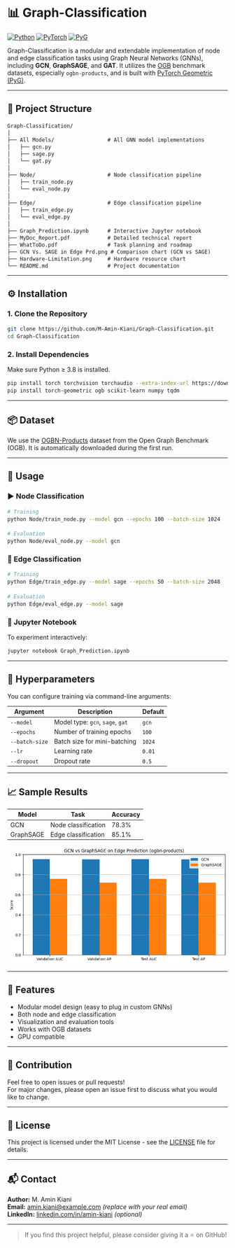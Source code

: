 # 📊 Graph-Classification

[![Python](https://img.shields.io/badge/Python-3.8+-blue.svg)](https://www.python.org/)
[![PyTorch](https://img.shields.io/badge/PyTorch-1.10+-orange.svg)](https://pytorch.org/)
[![PyG](https://img.shields.io/badge/PyTorch--Geometric-2.0%2B-green.svg)](https://pytorch-geometric.readthedocs.io/)

Graph-Classification is a modular and extendable implementation of node and edge classification tasks using Graph Neural Networks (GNNs), including **GCN**, **GraphSAGE**, and **GAT**. It utilizes the [OGB](https://ogb.stanford.edu/) benchmark datasets, especially `ogbn-products`, and is built with [PyTorch Geometric (PyG)](https://pytorch-geometric.readthedocs.io/).

---

## 📁 Project Structure

```
Graph-Classification/
│
├── All Models/                 # All GNN model implementations
│   ├── gcn.py
│   ├── sage.py
│   └── gat.py
│
├── Node/                       # Node classification pipeline
│   ├── train_node.py
│   └── eval_node.py
│
├── Edge/                       # Edge classification pipeline
│   ├── train_edge.py
│   └── eval_edge.py
│
├── Graph_Prediction.ipynb      # Interactive Jupyter notebook
├── MyDoc_Report.pdf            # Detailed technical report
├── WhatToDo.pdf                # Task planning and roadmap
├── GCN Vs. SAGE in Edge Prd.png # Comparison chart (GCN vs SAGE)
├── Hardware-Limitation.png     # Hardware resource chart
└── README.md                   # Project documentation
```

---

## ⚙️ Installation

### 1. Clone the Repository

```bash
git clone https://github.com/M-Amin-Kiani/Graph-Classification.git
cd Graph-Classification
```

### 2. Install Dependencies

Make sure Python ≥ 3.8 is installed.

```bash
pip install torch torchvision torchaudio --extra-index-url https://download.pytorch.org/whl/cu113
pip install torch-geometric ogb scikit-learn numpy tqdm
```

---

## 📦 Dataset

We use the [OGBN-Products](https://ogb.stanford.edu/docs/nodeprop/#ogbn-products) dataset from the Open Graph Benchmark (OGB). It is automatically downloaded during the first run.

---

## 🚀 Usage

### ▶️ Node Classification

```bash
# Training
python Node/train_node.py --model gcn --epochs 100 --batch-size 1024

# Evaluation
python Node/eval_node.py --model gcn
```

### 🔁 Edge Classification

```bash
# Training
python Edge/train_edge.py --model sage --epochs 50 --batch-size 2048

# Evaluation
python Edge/eval_edge.py --model sage
```

### 📓 Jupyter Notebook

To experiment interactively:

```bash
jupyter notebook Graph_Prediction.ipynb
```

---

## 🔧 Hyperparameters

You can configure training via command-line arguments:

| Argument       | Description                         | Default   |
|----------------|-------------------------------------|-----------|
| `--model`      | Model type: `gcn`, `sage`, `gat`    | `gcn`     |
| `--epochs`     | Number of training epochs           | `100`     |
| `--batch-size` | Batch size for mini-batching        | `1024`    |
| `--lr`         | Learning rate                       | `0.01`    |
| `--dropout`    | Dropout rate                        | `0.5`     |

---

## 📈 Sample Results

| Model     | Task               | Accuracy |
|-----------|--------------------|----------|
| GCN       | Node classification| 78.3%    |
| GraphSAGE | Edge classification| 85.1%    |

![GCN vs SAGE](GCN%20Vs.%20SAGE%20in%20Edge%20Prd.png)

---

## 📌 Features

- Modular model design (easy to plug in custom GNNs)
- Both node and edge classification
- Visualization and evaluation tools
- Works with OGB datasets
- GPU compatible

---

## 🙌 Contribution

Feel free to open issues or pull requests!  
For major changes, please open an issue first to discuss what you would like to change.

---

## 📃 License

This project is licensed under the MIT License - see the [LICENSE](LICENSE) file for details.

---

## 📬 Contact

**Author:** M. Amin Kiani  
**Email:** amin.kiani@example.com *(replace with your real email)*  
**LinkedIn:** [linkedin.com/in/amin-kiani](https://linkedin.com/in/amin-kiani) *(optional)*

---

> If you find this project helpful, please consider giving it a ⭐ on GitHub!
